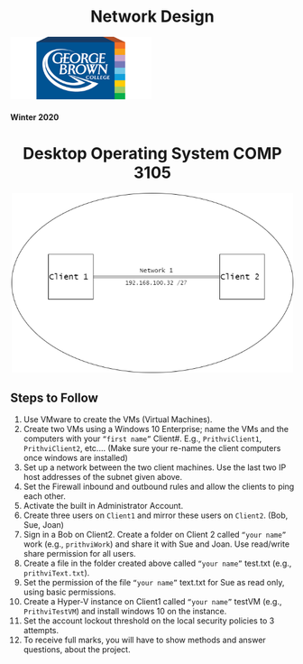 <h1 align="center">Network Design</h1>

<img src="src/gbc_logo.png" width="250">

<h4>Winter 2020</h4>

<h1 align="center">Desktop Operating System COMP 3105</h1>

<p align="center">
<img src="src/Comp3105.png" width="500">
</p>

<h2>Steps to Follow</h2>

1. Use VMware to create the VMs (Virtual Machines).
1. Create two VMs using a Windows 10 Enterprise; name the VMs and the computers with your `“first name”` Client#. E.g., `PrithviClient1`, `PrithviClient2`, etc.… (Make sure your re-name the client computers once windows are installed)
1. Set up a network between the two client machines. Use the last two IP host addresses of the subnet given above.
1. Set the Firewall inbound and outbound rules and allow the clients to ping each other.
1. Activate the built in Administrator Account.
1. Create three users on `Client1` and mirror these users on `Client2`. (Bob, Sue, Joan)
1. Sign in a Bob on Client2. Create a folder on Client 2 called `“your name”` work (e.g., `prithviWork`) and share it with Sue and Joan. Use read/write share permission for all users.
1. Create a file in the folder created above called `“your name”` test.txt (e.g., `prithviText.txt`).
1. Set the permission of the file `“your name”` text.txt for Sue as read only, using basic permissions.
1. Create a Hyper-V instance on Client1 called `“your name”` testVM (e.g., `PrithviTestVM`) and install windows 10 on the instance.
1. Set the account lockout threshold on the local security policies to 3 attempts.
1. To receive full marks, you will have to show methods and answer questions, about the project.
